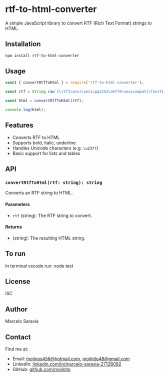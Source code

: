 # rtf-to-html-converter

A simple JavaScript library to convert RTF (Rich Text Format) strings to HTML.

## Installation

```sh
npm install rtf-to-html-converter
```

## Usage

```js
const { convertRtfToHtml } = require('rtf-to-html-converter');

const rtf = String.raw`{\rtf1\ansi\ansicpg1252\deff0\nouicompat{\fonttbl{\f0\fnil\fcharset0 Arial;}{\f1\fnil\fcharset0 Arial Black;}}{\colortbl ;\red64\green64\blue64;}{\pard\fs30{\b\cf1 S\u237?ntomas principales:}\sb70\par}}`;

const html = convertRtfToHtml(rtf);

console.log(html);
```

## Features

- Converts RTF to HTML
- Supports bold, italic, underline
- Handles Unicode characters (e.g. `\u237?`)
- Basic support for lists and tables

## API

### `convertRtfToHtml(rtf: string): string`

Converts an RTF string to HTML.

#### Parameters

- `rtf` (string): The RTF string to convert.

#### Returns

- (string): The resulting HTML string.

## To run
In terminal vscode run:  node test

## License

ISC

## Author

Marcelo Saravia

## Contact

Find me at:

- Email: molinos456@hotmail.com, molinito48@gmail.com
- LinkedIn: [linkedin.com/in/marcelo-saravia-27128092](https://linkedin.com/in/marcelo-saravia-27128092)
- GitHub: [github.com/molinito](https://github.com/molinito)